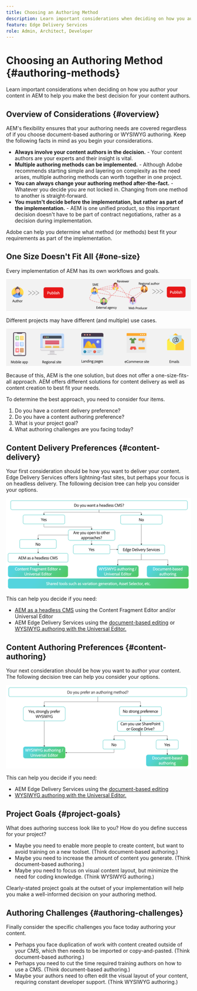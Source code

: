 ```yaml
---
title: Choosing an Authoring Method
description: Learn important considerations when deciding on how you author your content in AEM to help you make the best decision for your content authors.
feature: Edge Delivery Services
role: Admin, Architect, Developer
---
```


# Choosing an Authoring Method {#authoring-methods}

Learn important considerations when deciding on how you author your content in AEM to help you make the best decision for your content authors.

## Overview of Considerations {#overview}

AEM's flexibility ensures that your authoring needs are covered regardless of if you choose document-based authoring or WYSIWYG authoring. Keep the following facts in mind as you begin your considerations.

* **Always involve your content authors in the decision.** - Your content authors are your experts and their insight is vital.
* **Multiple authoring methods can be implemented.** - Although Adobe recommends starting simple and layering on complexity as the need arises, multiple authoring methods can worth together in one project.
* **You can always change your authoring method after-the-fact.** - Whatever you decide you are not locked in. Changing from one method to another is straight-forward.
* **You mustn't decide before the implementation, but rather as part of the implementation.** - AEM is one unified product, so this important decision doesn't have to be part of contract negotiations, rather as a decision during implementation.

Adobe can help you determine what method (or methods) best fit your requirements as part of the implementation.

## One Size Doesn't Fit All {#one-size}

Every implementation of AEM has its own workflows and goals.

![Different authoring workflows](assets/authoring-workflows.png)

Different projects may have different (and multiple) use cases.

![Use cases](assets/use-cases.png)

Because of this, AEM is the one solution, but does not offer a one-size-fits-all approach. AEM offers different solutions for content delivery as well as content creation to best fit your needs.

To determine the best approach, you need to consider four items.

1. Do you have a content delivery preference?
1. Do you have a content authoring preference?
1. What is your project goal?
1. What authoring challenges are you facing today?

## Content Delivery Preferences {#content-delivery}

Your first consideration should be how you want to deliver your content. Edge Delivery Services offers lightning-fast sites, but perhaps your focus is on headless delivery. The following decision tree can help you consider your options.

![Content delivery decision tree](assets/content-delivery-decision-tree.png)

This can help you decide if you need:

* [AEM as a headless CMS](/help/headless/introduction.md) using the Content Fragment Editor and/or Universal Editor
* AEM Edge Delivery Services using the [document-based editing](/help/edge/docs/authoring.md) or [WYSIWYG authoring with the Universal Editor.](/help/edge/wysiwyg-authoring/authoring.md)

## Content Authoring Preferences {#content-authoring}

Your next consideration should be how you want to author your content. The following decision tree can help you consider your options.

![Content authoring decision tree](assets/content-authoring-decision-tree.png)

This can help you decide if you need:

* AEM Edge Delivery Services using the [document-based editing](/help/edge/docs/authoring.md)
* [WYSIWYG authoring with the Universal Editor.](/help/edge/wysiwyg-authoring/authoring.md)

## Project Goals {#project-goals}

What does authoring success look like to you? How do you define success for your project?

* Maybe you need to enable more people to create content, but want to avoid training on a new toolset. (Think document-based authoring.)
* Maybe you need to increase the amount of content you generate. (Think document-based authoring.)
* Maybe you need to focus on visual content layout, but minimize the need for coding knowledge. (Think WYSIWYG authoring.)

Clearly-stated project goals at the outset of your implementation will help you make a well-informed decision on your authoring method.

## Authoring Challenges {#authoring-challenges}

Finally consider the specific challenges you face today authoring your content.

* Perhaps you face duplication of work with content created outside of your CMS, which then needs to be imported or copy-and-pasted. (Think document-based authoring.)
* Perhaps you need to cut the time required training authors on how to use a CMS. (Think document-based authoring.)
* Maybe your authors need to often edit the visual layout of your content, requiring constant developer support. (Think WYSIWYG authoring.)
